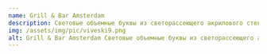 ```yaml
---
name: Grill & Bar Amsterdam
description: Световые объемные буквы из светорассеющего акрилового стекла
img: /assets/img/pic/viveski9.png
alt: Grill & Bar Amsterdam Световые объемные буквы из светорассеющего акрилового стекла
---
```


